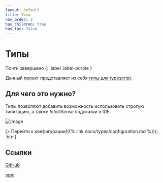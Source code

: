 ```yaml
---
layout: default
title: Типы
nav_order: 2
has_children: true
has_toc: false
---
```


# Типы

Почти завершено
{: .label .label-purple }

Данный проект представляет из себя [типы для typescript](https://www.typescriptlang.org/docs/handbook/2/everyday-types.html).

## Для чего это нужно?

Типы позволяют добавить возможность использовать строгую типизацию, а также _IntelliSense_ подсказки в IDE.

![image](https://github.com/HCM-guru/webtutor-types/assets/693254/aefa6c12-4479-4cab-a7e8-c29d880358b7)

[> Перейти к конфигурации]({% link docs/types/configuration.md %}){: .btn }

## Ссылки

[GitHub](https://github.com/HCM-guru/webtutor-types)

[npm](https://www.npmjs.com/package/@umbrik/webtutor-types)

